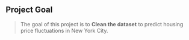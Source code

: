 ## Project Goal
> The goal of this project is to **Clean the dataset** to predict housing price fluctuations in New York City.      
   
    
   
   
   
 
   
  
